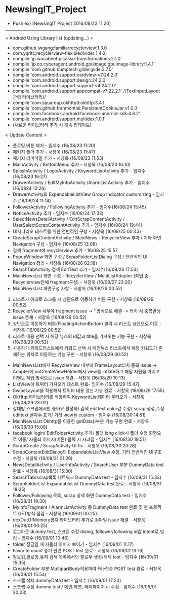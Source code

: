 # NewsingIT_Project

* Push ex) [NewsingIT Project 2016/08/23 11:20]

-----------------------------------------
< Android Using Library list (updating...) >

* com.github.iwgang:familiarrecyclerview:1.3.0
* com.yqritc:recyclerview-flexibledivider:1.4.0
* compile 'jp.wasabeef:picasso-transformations:2.1.0'
* compile 'jp.co.cyberagent.android.gpuimage:gpuimage-library:1.4.1'
* compile 'com.github.bumptech.glide:glide:3.7.0'
* compile 'com.android.support:cardview-v7:24.2.0'
* compile 'com.android.support:design:24.2.0'
* compile 'com.android.support:support-v4:24.2.0'
* compile 'com.android.support:appcompat-v7:22.2.1' //TextInputLayout 관련 라이브러리//
* compile 'com.squareup.okhttp3:okhttp:3.4.1'
* compile 'com.github.franmontiel:PersistentCookieJar:v1.0.0'
* compile 'com.facebook.android:facebook-android-sdk:4.8.2'
* compile 'com.android.support:multidex:1.0.1'
* (새로운 라이브러리 추가 시 계속 업데이트)


< Update Content >

* 플로팅 버튼 제거 - 임지수 (16/08/23 11:20)
* 패키지 폴더 추가 - 서창욱 (16/08/23 11:47)
* 패키지 더미파일 추가 - 서창욱 (16/08/23 11:53)
* MainActivity / BottomMenu 추가 - 서창욱 (16/08/23 16:10)
* SplashActivity / LoginActivity / KeywordListActivity 추가 - 임지수 (16/08/23 16:27)
* DrawerActivity / EditMyInfoActivity /AlarmListActivity 추가 - 임지수 (16/0824 10:26)
* DrawerActivity의 ExpandableListView Group Indicator customizing - 임지수 (16/08/24 11:14)
* FollowerActivity / FollowingActivity 추가 - 임지수(16/08/24 15:45)
* NoticeActivity 추가 - 임지수 (16/08/24 17:33)
* SelectNewsDetailActivity / EditScrapContentActivity / UserSelectScrapContentActivity 추가 - 임지수 (16/08/24 19:44)
* UI시나리오 테스트를 위한 전반적인 구성 - 서창욱 (16/08/25 00:43)
* CreateScrapContentActivity / MainNews - RecyclerView 추가 / 기타 화면 Navigation 구성 - 임지수 (16/08/25 13:06)
* 검색 fragment에 recyclerview 추가 - 16/08/25 15:57
* PopupWindow 화면 구성 / ScrapFolderListDialog 구성 / 전반적인 UI Navigation 정리 - 서창욱 (16/08/26 02:18)
* SearchTabActivity 검색 EditText 추가 - 임지수(16/08/26 17:53)
* MainNewsList 화면 구성 - RecyclerView / MultiListAdapter (작업 중 - Recyclerview안에 fragment구성) - 서창욱 (16/08/27 23:20)
* MainNewsList 화면구성 사항 - 서창욱 (16/08/29 00:52)
1. 리스트가 아래로 스크롤 시 상단으로 이동하기 버튼 구현 - 서창욱 (16/08/29 00:52)
2. RecyclerView 내부에 fragment issue -> '<include>'방식으로 해결 -> 터치 시 중복발생 issue 존재 - 서창욱 (16/08/29 00:52)
3. 상단으로 이동하기 버튼(FloatingActionButton) 클릭 시 리스트 상단으로 이동 - 서창욱 (16/08/29 00:52)
4. 리스트 내용 선택 시 해당 뉴스의 id값과 title을 가져오는 기능 구현 - 서창욱 (16/08/29 00:52)
5. 사용자가 키워드리스트에서 키워드 선택 시 메인뉴스 리스트에서 해당 키워드가 존재하는 위치로 이동하는 기능 구현 - 서창욱 (16/08/29 00:52)
* MainNewsList에서 RecyclerView 내부에 FrameLayout터치 중복 issue -> Adapter에 onCreateViewHolder에서 view를 inflate하고 해당 자원을 가지고 이벤트 작업 방식으로 issue 해결 - 서창욱 (16/08/29 10:13)
* ListView에 트위터 가져오기 테스트 완료- 임지수 (16/08/29 15:47)
* SwipeLayout을 적용해서 트위터 내용 갱신 기능 완료 - 서창욱 (16/08/29 17:55)
* OkHttp 라이브러리를 적용하여 KeywordList데이터 불러오기 - 서창욱 (16/08/29 23:02)
* 상대방 스크랩에서만 좋아요 활성화/ 검색 edittext color값 수정/ scrap 생성,수정 edittext 글자수 표기/ 기타 view들 custom - 임지수 (16/08/30 14:51)
* MainNewsList Okhttp를 이용한 getData()부분 기능 구현 완료 - 서창욱 (16/08/30 15:08)
* facebook login/ EditFolderActivity 추가/ 폴더 long click시 폴더 수정 화면으로 이동/ 자물쇠 이미지(버튼) 클릭 시 사라짐 - 임지수 (16/08/30 19:51)
* ScrapCreate / ScrapActivity UI fix - 서창욱 (16/08/30 20:28)
* ScrapContentEditDialog의 ExpandableListView 수정, 기타 전반적인 UI구조 수정 - 서창욱 (16/08/31 01:26)
* NewsDetailActivity / UserInfoActivity / SearchUser 부분 DummyData test 완료 - 서창욱 (16/08/31 15:30)
* SearchTab/scrap목록 네트워크 DummyData test - 임지수 (16/08/31 15:33)
* ScrapFolderList ExpandableList DummyData test 완료 - 서창욱 (16/08/31 18:25)
* Follower/Following 목록, scrap 상세 화면 DummyData test - 임지수 (16/08/31 18:30)
* MyInfoFragment / AlarmListActivity 등 DummyData test 완료 및 현 프로젝트 GET방식 점검 - 서창욱 (16/09/01 00:25)
* dexOutOfMemory방지 라이브러리 추가로 컴파일 issue 해결 - 서창욱 (16/09/01 00:25)
* 로그아웃 dummy test, 스크랩 수정 dialog, follower/following id값 intent로 넘김 - 임지수 (16/09/01 10:46)
* folder 잠금일 때 자물쇠 이미지 보이기 - 임지수 (16/09/01 11:17)
* Favorite count 증가 관련 POST test 완료 - 서창욱 (16/09/01 13:16)
* 팔로워,팔로잉,유저 검색 목록에서의 팔로우 생성/해제 test - 임지수 (16/09/01 15:35)
* CreateFolder 부분 MultipartBody적용하여 File전송 POST test 완료 - 서창욱 (16/09/01 15:54)
* 스크랩 삭제 dummyData test - 임지수 (16/09/01 17:23)
* 스크랩 수정 dummy test / 메인 화면, 마이페이지 ui 수정 - 임지수 (16/09/01 20:23)

